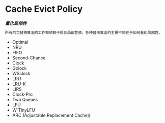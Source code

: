 # Cache Evict Policy

***量化局部性***
```md
所有的页替换算法的工作都依赖于现存局部性原，各种替换算法的主要不同在于如何量化局部性。
```

* Optimal
* NRU
* FIFO
* Second-Chance
* Clock
* Gclock
* WSclock
* LRU
* LRU-K
* LIRS
* Clock-Pro
* Two Queues
* LFU
* W-TinyLFU
* ARC (Adjustable Replacement Cache))

